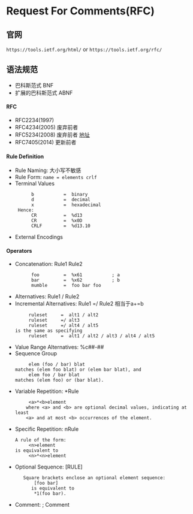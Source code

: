 # Request For Comments(RFC)

## 官网
`https://tools.ietf.org/html/` or `https://tools.ietf.org/rfc/`
## 语法规范
- 巴科斯范式 BNF
- 扩展的巴科斯范式 ABNF
#### RFC
- RFC2234(1997)
- RFC4234(2005) 废弃前者
- RFC5234(2008) 废弃前者 [地址](https://tools.ietf.org/html/rfc5234)
- RFC7405(2014) 更新前者
#### Rule Definition
- Rule Naming: 大小写不敏感
- Rule Form: `name = elements crlf`
- Terminal Values
  ```
        b           =  binary
        d           =  decimal
        x           =  hexadecimal
   Hence:
        CR          =  %d13
        CR          =  %x0D
        CRLF        =  %d13.10
  ```
- External Encodings
#### Operators
- Concatenation: Rule1 Rule2
  ```
        foo         =  %x61           ; a
        bar         =  %x62           ; b
        mumble      =  foo bar foo
  ```
- Alternatives: Rule1 / Rule2
- Incremental Alternatives: Rule1 =/ Rule2
    相当于a+=b
    ```
         ruleset     =  alt1 / alt2
         ruleset     =/ alt3
         ruleset     =/ alt4 / alt5
   is the same as specifying
         ruleset     =  alt1 / alt2 / alt3 / alt4 / alt5
    ```
- Value Range Alternatives: %c##-##
- Sequence Group
    ```
         elem (foo / bar) blat
   matches (elem foo blat) or (elem bar blat), and
         elem foo / bar blat
   matches (elem foo) or (bar blat).
    ```
- Variable Repetition:  *Rule
    ```
         <a>*<b>element
        where <a> and <b> are optional decimal values, indicating at least
        <a> and at most <b> occurrences of the element.
    ```
- Specific Repetition:  nRule
    ```
   A rule of the form:
         <n>element
   is equivalent to
         <n>*<n>element
    ```
- Optional Sequence:  [RULE]
  ```
     Square brackets enclose an optional element sequence:
         [foo bar]
        is equivalent to
         *1(foo bar).
  ```
- Comment:  ; Comment